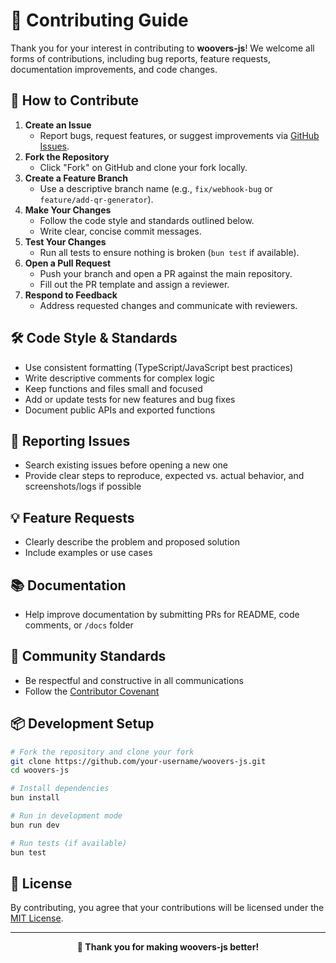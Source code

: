 # 🤝 Contributing Guide

Thank you for your interest in contributing to **woovers-js**! We welcome all forms of contributions, including bug reports, feature requests, documentation improvements, and code changes.

## 📝 How to Contribute

1. **Create an Issue**
   - Report bugs, request features, or suggest improvements via [GitHub Issues](https://github.com/growly-group/woovers-js/issues).
2. **Fork the Repository**
   - Click "Fork" on GitHub and clone your fork locally.
3. **Create a Feature Branch**
   - Use a descriptive branch name (e.g., `fix/webhook-bug` or `feature/add-qr-generator`).
4. **Make Your Changes**
   - Follow the code style and standards outlined below.
   - Write clear, concise commit messages.
5. **Test Your Changes**
   - Run all tests to ensure nothing is broken (`bun test` if available).
6. **Open a Pull Request**
   - Push your branch and open a PR against the main repository.
   - Fill out the PR template and assign a reviewer.
7. **Respond to Feedback**
   - Address requested changes and communicate with reviewers.

## 🛠️ Code Style & Standards

- Use consistent formatting (TypeScript/JavaScript best practices)
- Write descriptive comments for complex logic
- Keep functions and files small and focused
- Add or update tests for new features and bug fixes
- Document public APIs and exported functions

## 🐞 Reporting Issues

- Search existing issues before opening a new one
- Provide clear steps to reproduce, expected vs. actual behavior, and screenshots/logs if possible

## 💡 Feature Requests

- Clearly describe the problem and proposed solution
- Include examples or use cases

## 📚 Documentation

- Help improve documentation by submitting PRs for README, code comments, or `/docs` folder

## 🙌 Community Standards

- Be respectful and constructive in all communications
- Follow the [Contributor Covenant](https://www.contributor-covenant.org/)

## 📦 Development Setup

```bash
# Fork the repository and clone your fork
git clone https://github.com/your-username/woovers-js.git
cd woovers-js

# Install dependencies
bun install

# Run in development mode
bun run dev

# Run tests (if available)
bun test
```

## 📄 License

By contributing, you agree that your contributions will be licensed under the [MIT License](https://opensource.org/licenses/MIT).

---

<p align="center">
  <strong>🌟 Thank you for making woovers-js better!</strong>
</p>
